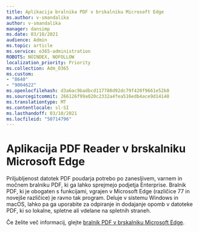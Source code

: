 ```yaml
---
title: Aplikacija bralnika PDF v brskalniku Microsoft Edge
ms.author: v-smandalika
author: v-smandalika
manager: dansimp
ms.date: 03/10/2021
audience: Admin
ms.topic: article
ms.service: o365-administration
ROBOTS: NOINDEX, NOFOLLOW
localization_priority: Priority
ms.collection: Adm_O365
ms.custom:
- "8640"
- "9004622"
ms.openlocfilehash: d3a6ac9badbcd117780d92dc79f420f9661e52b8
ms.sourcegitcommit: 266126f99a020c2332a4fea516edb4ace9d14148
ms.translationtype: MT
ms.contentlocale: sl-SI
ms.lasthandoff: 03/10/2021
ms.locfileid: "50714796"
---
```

# <a name="pdf-reader-app-in-microsoft-edge"></a>Aplikacija PDF Reader v brskalniku Microsoft Edge

Priljubljenost datotek PDF poudarja potrebo po zanesljivem, varnem in močnem bralniku PDF, ki ga lahko sprejmejo podjetja Enterprise. Bralnik PDF, ki je obogaten s funkcijami, vgrajen v Microsoft Edge (različice 77 in novejše različice) je ravno tak program. Deluje v sistemu Windows in macOS, lahko pa ga uporabite za odpiranje in dodajanje opomb v datoteke PDF, ki so lokalne, spletne ali vdelane na spletnih straneh.

Če želite več informacij, glejte [bralnik PDF v brskalniku Microsoft Edge](https://docs.microsoft.com/deployedge/microsoft-edge-pdf).
